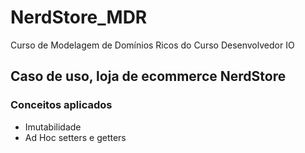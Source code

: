 # NerdStore_MDR
Curso de Modelagem de Domínios Ricos do Curso Desenvolvedor IO

## Caso de uso, loja de ecommerce NerdStore

### Conceitos aplicados

- Imutabilidade
- Ad Hoc setters e getters